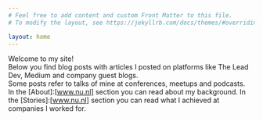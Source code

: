 ```yaml
---
# Feel free to add content and custom Front Matter to this file.
# To modify the layout, see https://jekyllrb.com/docs/themes/#overriding-theme-defaults

layout: home
---
```


Welcome to my site!<br/>
Below you find blog posts with articles I posted on platforms like The Lead Dev, Medium and company guest blogs.<br/>
Some posts refer to talks of mine at conferences, meetups and podcasts.<br/>
In the [About]:[www.nu.nl] section you can read about my background. In the [Stories]:[www.nu.nl] section you can read what I achieved at companies I worked for.<br/>
<br/>

